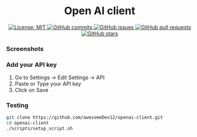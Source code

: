 <h1 align="center"> Open AI client </h1>

<p align="center">
  <a href="https://opensource.org/licenses/MIT">
    <img alt="License: MIT" src="https://img.shields.io/badge/License-MIT-blue.svg">
  </a>

  <a href="https://github.com/awesomeDev12/openai-client/commits/master">
    <img alt="GitHub commits" src="https://img.shields.io/github/commit-activity/y/awesomeDev12/openai-client?color=red&label=commits">
  </a>

  <a href="https://github.com/awesomeDev12/openai-client/issues">
    <img alt="GitHub issues" src="https://img.shields.io/github/issues/awesomeDev12/openai-client?color=important">
  </a>
  <a href="https://github.com/awesomeDev12/openai-client/pulls">
    <img alt="GitHub pull requests" src="https://img.shields.io/github/issues-pr/awesomeDev12/openai-client?color=blueviolet">
  </a>

  <a href="https://github.com/awesomeDev12/openai-client/stargazers">
    <img alt="GitHub stars" src="https://img.shields.io/github/stars/awesomeDev12/openai-client?style=social">
  </a>

</p>

<p>
  <h3>Screenshots</h3>
</p>

<h3>Add your API key</h3>

1. Go to Settings -> Edit Settings -> API
2. Paste or Type your API key 
3. Click on Save


<h3>Testing</h3>

```sh
git clone https://github.com/awesomeDev12/openai-client.git
cd openai-client
./scripts/setup_script.sh
```





